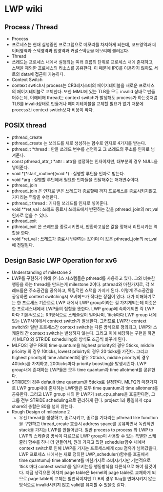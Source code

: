 # LWP wiki

## Process / Thread
* Process
 * 프로세스는 현재 실행중인 프로그램으로 메모리를 차지하게 되는데, 코드영역과 데이터영역과 스택영역과 힙영역과 커널스택등을 메모리에 불러온다.
* Thread
 *  쓰레드는 프로세스 내에서 실행되는 여러 흐름의 단위로 프로세스 내에 존재하고, 스택을 제외한 프로세스의 리소스를 공유한다. 이 때문에 IPC를 이용하지 않아도 서로의 data에 접근이 가능하다.
* Context Switch
 *  context swtich시 process는 CR3레지스터의 페이지테이블을 새로운 프로세스의 페이지테이블로 교체한다. 또한 MMU에 있는 TLB를 모두 invalid 상태로 만들어주는데, 이에비해 thread는 context switch가 발생해도 process가 하는것처럼 TLB를 invalid상태로 만들거나 페이지테이블을 교체할 필요가 없기 때문에 process간 context swtich보다 비용이 싸다.

## POSIX thread
* pthread_create
 * pthread_create 는 쓰레드를 새로 생성하는 함수로  인자로 4가지를 받는다.
  * pthread_t *thread : 만들 쓰레드 변수를 선언하고 그 쓰레드의 주소를 인자로 넘겨준다.
  * const pthread_attr_t *attr : attr을 설정하는 인자이지만, 대부분의 경우 NULL을 넣어준다.
  * void *(*start_routine)(void *) : 실행할 루틴을 인자로 받는다.
  * void *arg : 실행할 루틴에서 필요한 인자들을 전달해주는 매개변수이다.
* pthread_join
 * pthread_join 은 인자로 받은 쓰레드가 종료할때 까지 프로세스를 종료시키지않고 기다리는 역할을 수행한다.
  * pthread_t thread : 기다릴 쓰레드를 인자로 넣어준다.
  * void **ret_val : 쓰레드 종료시 쓰레드에서 반환하는 값을 pthread_join의 ret_val인자로 얻을 수 있다.
* pthread_exit
 * pthread_exit 은 쓰레드를 종료시키면서, 반환하고싶은 값을 정해서 리턴시키는 역할을 한다.
  * void *ret_val : 쓰레드가 종료시 반환하는 값이며 이 값은 pthread_join의 ret_val에 전달된다.

## Design Basic LWP Operation for xv6
* Understanding of milestone 2
 * LWP를 구현하기 위해 유닉스 시스템들은 pthread를 사용하고 있다. 그와 비슷한 행동을 하는 thread를 만드는게 milestone 2이다. pthread와 마찬가지로, 각 쓰레드들은 주소공간을 공유하고, 독립적인 스택을 가지게 된다. 이렇게 주소공간을 공유하면 context switching시 오버헤드가 작다는 장점이 있다. 내가 이해하기로는 한 프로세스 기준으로 LWP 내에서 LWP group이라는 걸 가지게되는데 이것은 한 프로세스내에서 LWP들의 집합을 뜻한다. LWP group에 속하게되면 각 LWP 마다 기본적으로는 RR방식으로 스케쥴링이 일어나며,  1tick마다 LWP group 내에 있는 LWP사이에서 context switch가 발생한다. 그러므로 LWP간 context switch와 일반 프로세스간 context switch는 다른 방식으로 정의되고, LWP와 스케쥴러 간 context switch는 발생하지 않는다. 그리고 이에 해당하는 구현을 하면서 MLFQ 와 STRIDE scheduling의 방식도 조금씩 바꾸게 된다.
  * MLFQ의 경우  RR의 time quantum을 highest priority의 경우 5ticks, middle prioirty 의 경우 10ticks, lowest prioirty의 경우 20 ticks를 가진다. 그리고 highest priority의 time allotment의 경우 20ticks, middle priority의 경우 40ticks를 차지하고,  200ticks마다 priority boosting을 발생시킨다. LWP group내에 존재하는 LWP들은 모두 time quantum과 time allotment를 공유한다.
  * STRIDE의 경우 default time quantum을 5ticks로 설정한다. MLFQ와 마찬가지로  LWP group내에 존재하는 LWP들은 모두 time quantum과 time allotment를 공유한다. 그리고 LWP group 내의 한 LWP가 set_cpu_share을 호출한다면, 그 그룹 전부 STRIDE scheduling으로 관리하게 된다. project 1과 동일하게 cpu share의 총합은 80을 넘지 않는다.
* Rough Design of milestone 2
  * 우선 thread를 생성하고, 종료시키고, 종료를 기다리는 pthread like function을 구현하고 thread_create 호출시 address space를 공유하면서 독립적인 stack을 가지는 LWP를 만들어낸다. 일반 process to process 와 LWP to LWP의 스케쥴링 방식이 다르므로 LWP group이 사용할 수 있는 특별한 스케쥴러 함수를 하나 더 만들어서, 원래 가지고 있던 scheduler함수 내에서 context switch로 인해 LWP를 가지는 프로세스에게 cpu 점유가 넘어갔을때,  LWP 프로세스 내에서는 새로 정의한 LWP_scheduler()함수를 호출해서 time quantum과 time allotment를 마찬가지로 소비시키지만 기본적으로 1tick 마다 context swtich를 일으키는등 행동방식을 다른식으로 해야 될것이다. 지금 생각으론 어차피 page table은 kernel의 page table로 교체하게 되므로 page table의 교체는 필연적이지만 TLB의 경우 flag를 변화시키지 않는 방식으로 invalid시키지 않고 valid를 유지할 수 있을것 같다.